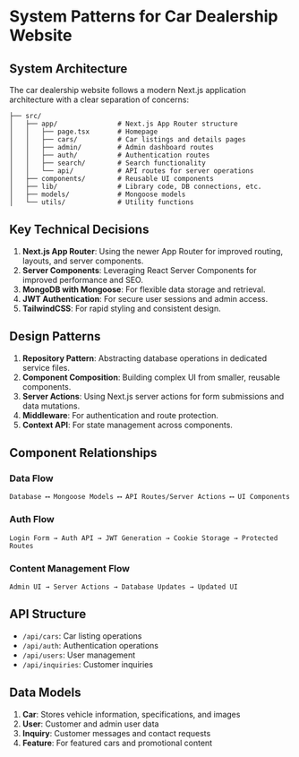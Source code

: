 # System Patterns for Car Dealership Website

## System Architecture
The car dealership website follows a modern Next.js application architecture with a clear separation of concerns:

```
├── src/
│   ├── app/               # Next.js App Router structure
│   │   ├── page.tsx       # Homepage
│   │   ├── cars/          # Car listings and details pages
│   │   ├── admin/         # Admin dashboard routes
│   │   ├── auth/          # Authentication routes
│   │   ├── search/        # Search functionality
│   │   └── api/           # API routes for server operations
│   ├── components/        # Reusable UI components
│   ├── lib/               # Library code, DB connections, etc.
│   ├── models/            # Mongoose models
│   └── utils/             # Utility functions
```

## Key Technical Decisions
1. **Next.js App Router**: Using the newer App Router for improved routing, layouts, and server components.
2. **Server Components**: Leveraging React Server Components for improved performance and SEO.
3. **MongoDB with Mongoose**: For flexible data storage and retrieval.
4. **JWT Authentication**: For secure user sessions and admin access.
5. **TailwindCSS**: For rapid styling and consistent design.

## Design Patterns
1. **Repository Pattern**: Abstracting database operations in dedicated service files.
2. **Component Composition**: Building complex UI from smaller, reusable components.
3. **Server Actions**: Using Next.js server actions for form submissions and data mutations.
4. **Middleware**: For authentication and route protection.
5. **Context API**: For state management across components.

## Component Relationships

### Data Flow
```
Database ⟷ Mongoose Models ⟷ API Routes/Server Actions ⟷ UI Components
```

### Auth Flow
```
Login Form → Auth API → JWT Generation → Cookie Storage → Protected Routes
```

### Content Management Flow
```
Admin UI → Server Actions → Database Updates → Updated UI
```

## API Structure
- `/api/cars`: Car listing operations
- `/api/auth`: Authentication operations
- `/api/users`: User management
- `/api/inquiries`: Customer inquiries

## Data Models
1. **Car**: Stores vehicle information, specifications, and images
2. **User**: Customer and admin user data
3. **Inquiry**: Customer messages and contact requests
4. **Feature**: For featured cars and promotional content 